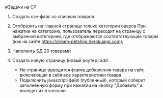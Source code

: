 #Задачи на СР
1. Создать csv-файл со списком товаров
2. Отобразить на главной странице только категории оваров
   При нажатии на категорию, пользователь переходит на страницу с выбранной категорией, где отображаются соответствующие товары (как на сайте https://dream-petshop.herokuapp.com);
3. Наполнить БД 20 товарами

4. Создать новую страницу (новый роутер) add
   + На странице выводится форма добавления товара на сайт, включающая в себя все характеристики товара
   + Подключить javascript-файл (публичный), который соберет заполненную форму при нажатии на кнопку "Добавить" и выведет их в консоли